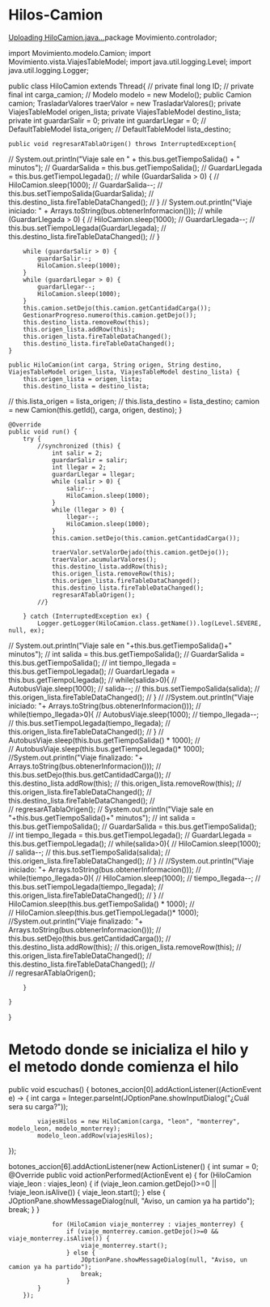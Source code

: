 # Hilos-Camion

[Uploading HiloCamion.java…]()package Movimiento.controlador;

import Movimiento.modelo.Camion;
import Movimiento.vista.ViajesTableModel;
import java.util.logging.Level;
import java.util.logging.Logger;

public class HiloCamion extends Thread{
//    private final long ID;
//    private final int carga_camion;
//    Modelo modelo = new Modelo();
    public Camion camion;
    TrasladarValores traerValor = new TrasladarValores();
    private ViajesTableModel origen_lista;
    private ViajesTableModel destino_lista;
    private int guardarSalir = 0;
    private int guardarLlegar = 0;
//    DefaultTableModel lista_origen;
//    DefaultTableModel lista_destino;
    
    public void regresarATablaOrigen() throws InterruptedException{
//        System.out.println("Viaje sale en " + this.bus.getTiempoSalida() + " minutos");
//        GuardarSalida = this.bus.getTiempoSalida();
//        GuardarLlegada = this.bus.getTiempoLlegada();
//        while (GuardarSalida > 0) {
//            HiloCamion.sleep(1000);
//            GuardarSalida--;
//            this.bus.setTiempoSalida(GuardarSalida);
//            this.destino_lista.fireTableDataChanged();
//        }
//        System.out.println("Viaje iniciado: " + Arrays.toString(bus.obtenerInformacion()));
//        while (GuardarLlegada > 0) {
//            HiloCamion.sleep(1000);
//            GuardarLlegada--;
//            this.bus.setTiempoLlegada(GuardarLlegada);
//            this.destino_lista.fireTableDataChanged();
//        }

        while (guardarSalir > 0) {
            guardarSalir--;
            HiloCamion.sleep(1000);
        }
        while (guardarLlegar > 0) {
            guardarLlegar--;
            HiloCamion.sleep(1000);
        }
        this.camion.setDejo(this.camion.getCantidadCarga());
        GestionarProgreso.numero(this.camion.getDejo());
        this.destino_lista.removeRow(this);
        this.origen_lista.addRow(this);
        this.origen_lista.fireTableDataChanged();
        this.destino_lista.fireTableDataChanged();
    }
    
    public HiloCamion(int carga, String origen, String destino, ViajesTableModel origen_lista, ViajesTableModel destino_lista) {
        this.origen_lista = origen_lista;
        this.destino_lista = destino_lista;
//        this.lista_origen = lista_origen;
//        this.lista_destino = lista_destino;
        camion = new Camion(this.getId(), carga, origen, destino);
    }

    @Override
    public void run() {
        try {
            //synchronized (this) {
                int salir = 2;
                guardarSalir = salir;
                int llegar = 2;
                guardarLlegar = llegar;
                while (salir > 0) {
                    salir--;
                    HiloCamion.sleep(1000);
                }
                while (llegar > 0) {
                    llegar--;
                    HiloCamion.sleep(1000);
                }
                this.camion.setDejo(this.camion.getCantidadCarga());

                traerValor.setValorDejado(this.camion.getDejo());
                traerValor.acumularValores();
                this.destino_lista.addRow(this);
                this.origen_lista.removeRow(this);
                this.origen_lista.fireTableDataChanged();
                this.destino_lista.fireTableDataChanged();
                regresarATablaOrigen();
            //}
            
        } catch (InterruptedException ex) {
            Logger.getLogger(HiloCamion.class.getName()).log(Level.SEVERE, null, ex);
//            System.out.println("Viaje sale en "+this.bus.getTiempoSalida()+" minutos");
//            int salida = this.bus.getTiempoSalida();
//            GuardarSalida = this.bus.getTiempoSalida();
//            int tiempo_llegada = this.bus.getTiempoLlegada();
//            GuardarLlegada = this.bus.getTiempoLlegada();
//            while(salida>0){
//                AutobusViaje.sleep(1000);
//                salida--;
//                this.bus.setTiempoSalida(salida);
//                this.origen_lista.fireTableDataChanged();
//            }
//            //System.out.println("Viaje iniciado: "+ Arrays.toString(bus.obtenerInformacion()));
//            while(tiempo_llegada>0){
//                AutobusViaje.sleep(1000);
//                tiempo_llegada--;
//                this.bus.setTiempoLlegada(tiempo_llegada);
//                this.origen_lista.fireTableDataChanged();
//            }
//            AutobusViaje.sleep(this.bus.getTiempoSalida() * 1000);
//            
//            AutobusViaje.sleep(this.bus.getTiempoLlegada()* 1000);
            //System.out.println("Viaje finalizado: "+ Arrays.toString(bus.obtenerInformacion()));
//            this.bus.setDejo(this.bus.getCantidadCarga());
//            this.destino_lista.addRow(this);
//            this.origen_lista.removeRow(this);
//            this.origen_lista.fireTableDataChanged();
//            this.destino_lista.fireTableDataChanged();
//            
//            regresarATablaOrigen();
//            System.out.println("Viaje sale en "+this.bus.getTiempoSalida()+" minutos");
//            int salida = this.bus.getTiempoSalida();
//            GuardarSalida = this.bus.getTiempoSalida();
//            int tiempo_llegada = this.bus.getTiempoLlegada();
//            GuardarLlegada = this.bus.getTiempoLlegada();
//            while(salida>0){
//                HiloCamion.sleep(1000);
//                salida--;
//                this.bus.setTiempoSalida(salida);
//                this.origen_lista.fireTableDataChanged();
//            }
//            //System.out.println("Viaje iniciado: "+ Arrays.toString(bus.obtenerInformacion()));
//            while(tiempo_llegada>0){
//                HiloCamion.sleep(1000);
//                tiempo_llegada--;
//                this.bus.setTiempoLlegada(tiempo_llegada);
//                this.origen_lista.fireTableDataChanged();
//            }
//            HiloCamion.sleep(this.bus.getTiempoSalida() * 1000);
//            
//            HiloCamion.sleep(this.bus.getTiempoLlegada()* 1000);
            //System.out.println("Viaje finalizado: "+ Arrays.toString(bus.obtenerInformacion()));
//            this.bus.setDejo(this.bus.getCantidadCarga());
//            this.destino_lista.addRow(this);
//            this.origen_lista.removeRow(this);
//            this.origen_lista.fireTableDataChanged();
//            this.destino_lista.fireTableDataChanged();
//            
//            regresarATablaOrigen();
        
        }
    
    }
}


# Metodo donde se inicializa el hilo y el metodo donde comienza el hilo

public void escuchas() {
        botones_accion[0].addActionListener((ActionEvent e) -> {
            int carga = Integer.parseInt(JOptionPane.showInputDialog("¿Cuál sera su carga?"));
            
            viajesHilos = new HiloCamion(carga, "leon", "monterrey", modelo_leon, modelo_monterrey);
            modelo_leon.addRow(viajesHilos);
            
});

botones_accion[6].addActionListener(new ActionListener() {
            int sumar = 0;
            @Override
            public void actionPerformed(ActionEvent e) {
                for (HiloCamion viaje_leon : viajes_leon) {
                    if (viaje_leon.camion.getDejo()>=0 || !viaje_leon.isAlive()) {
                        viaje_leon.start();
                    } else {
                        JOptionPane.showMessageDialog(null, "Aviso, un camion ya ha partido");
                        break; 
                    }
                }
                
                for (HiloCamion viaje_monterrey : viajes_monterrey) {
                    if (viaje_monterrey.camion.getDejo()>=0 && viaje_monterrey.isAlive()) {
                        viaje_monterrey.start();
                    } else {
                        JOptionPane.showMessageDialog(null, "Aviso, un camion ya ha partido");
                        break; 
                    }
            }
        });
